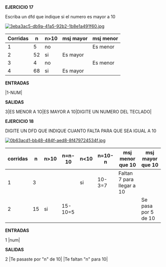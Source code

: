 **EJERCICIO 17**

Escriba un dfd que indique si el numero es mayor a 10

[![3eba3ac5-db9a-41a5-92b2-1b8e1a491f60.jpg](https://i.postimg.cc/8z447Bm3/3eba3ac5-db9a-41a5-92b2-1b8e1a491f60.jpg)](https://postimg.cc/sMB78W89)

|Corridas|n|n>10|msj mayor|msj menor|
|-|-|-|-|-|
|1|5|no||Es menor|
|2|52|si|Es mayor||
|3|4|no||Es menor|
|4|68|si|Es mayor||

**ENTRADAS**

|1-NUM|

**SALIDAS**

3|ES MENOR A 1O|ES MAYOR A 10|DIGITE UN NUMERO DEL TECLADO|

**EJERCICIO 18**

DIGITE UN DFD QUE INDIQUE CUANTO FALTA PARA QUE SEA IGUAL A 10

[![0b63acd1-bb48-484f-aed8-8f479724534f.jpg](https://i.postimg.cc/LszHk5hr/0b63acd1-bb48-484f-aed8-8f479724534f.jpg)](https://postimg.cc/yJ84sVmP)

|corridas|n|n>10|n=n-10|n<10|n=10-n|msj menor que 10|msj mayor que 10|
|-|-|-|-|-|-|-|-|
|1|3|||si|10-3=7|Faltan 7 para llegar a 10||
|2|15|si|15-10=5||||Se pasa por 5 de 10|

**ENTRADAS**

1 |num|

**SALIDAS**

2 |Te pasaste por "n" de 10| |Te faltan "n" para 10|



